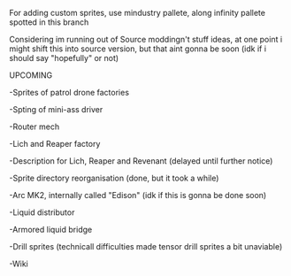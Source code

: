 
For adding custom sprites, use mindustry pallete, along infinity pallete spotted in this branch

Considering im running out of Source moddingn't stuff ideas, at one point i might shift this into source version, but that aint gonna be soon (idk if i should say "hopefully" or not)

UPCOMING

-Sprites of patrol drone factories

-Spting of mini-ass driver

-Router mech

-Lich and Reaper factory

-Description for Lich, Reaper and Revenant (delayed until further notice)

-Sprite directory reorganisation (done, but it took a while)

-Arc MK2, internally called "Edison" (idk if this is gonna be done soon)

-Liquid distributor

-Armored liquid bridge

-Drill sprites (technicall difficulties made tensor drill sprites a bit unaviable)

-Wiki
